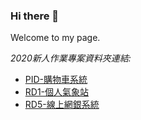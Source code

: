 ### Hi there 👋

Welcome to my page.

*2020新人作業專案資料夾連結:* <br>
* [PID-購物車系統](https://github.com/esther-lin069/PID-Assignment)
* [RD1-個人氣象站](https://github.com/esther-lin069/RD1-Assignment)
* [RD5-線上網銀系統](https://github.com/esther-lin069/RD5-Assignment)
